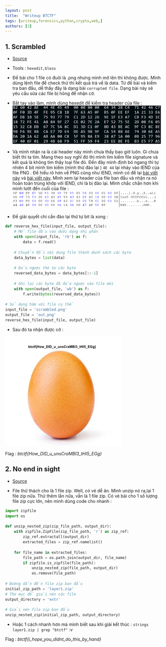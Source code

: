 ```yaml
---
layout: post
title:  "Writeup BTCTF"
tags: [writeup,forensics,python,crypto,web,]
authors: [3]
---
```


## 1. Scrambled 

- [Source](/assets/challenge%20files/BTCTF/Forensics/scrambled/scrambled.png)

- Tools : ```hexedit,bless``` 
- Đề bài cho 1 file có đuôi là .png nhưng mình mở lên thì không được. Mình dùng lệnh file để check thử thì kết quả trả về là data. Từ đề bài và kiểm tra ban đầu, dễ thấy đây là dạng bài ```corrupted file```. Dạng bài này sẽ yêu cầu sửa các file bị hỏng để nhận cờ. 
- Bắt tay vào làm, mình dùng hexedit để kiểm tra header của file : 
![](/assets/challenge%20files/BTCTF/Forensics/scrambled/hex-bit.png)
- Và mình nhận ra là cái header này mình chưa thấy bao giờ luôn. Gì chưa biết thì ta tìm. Mang theo suy nghĩ đó thì mình tìm kiếm file signature và kết quả là không tìm thấy loại file đó. Đến đây mình định bỏ ngang thì tự nhiên 4 bit mình tìm kiếm (mình thử đảo lại ) ```4E 44``` lại nhảy vào IEND của file PNG . Để hiểu rõ hơn về PNG cũng như IEND, mình có để lại [bài viết này](https://en.wikipedia.org/wiki/PNG) và [bài viết này](https://stackoverflow.com/questions/30550346/understanding-image-its-hex-values). Mình xem lại header của file ban đầu và nhận ra nó hoàn toàn trùng khớp với IEND, chỉ là bị đảo lại. Mình chắc chắn hơn khi mình lướt đến cuối của file :
![](/assets/challenge%20files/BTCTF/Forensics/scrambled/tail-bit.png)
- Để giải quyết chỉ cần đảo lại thứ tự bit là xong : 

```python
def reverse_hex_file(input_file, output_file):
    # Mở file đầu vào dưới dạng nhị phân
    with open(input_file, 'rb') as f:
        data = f.read()

    # Chuyển đổi nội dung file thành danh sách các byte
    data_bytes = list(data)

    # Đảo ngược thứ tự các byte
    reversed_data_bytes = data_bytes[::-1]

    # Ghi lại các byte đã đảo ngược vào file mới
    with open(output_file, 'wb') as f:
        f.write(bytes(reversed_data_bytes))

# Sử dụng hàm với file cụ thể
input_file = 'scrambled.png'
output_file = 'out.png'
reverse_hex_file(input_file, output_file)
```

- Sau đó ta nhận được cờ : 

![Smile](/assets/challenge%20files/BTCTF/Forensics/scrambled/out.png)

Flag : 
*btctf{How_DID_u_unsCraMBl3_tHI5_EGg}*

## 2. No end in sight

- [Source](/assets/challenge%20files/BTCTF/Forensics/No%20end%20in%20sight/layer1.zip) 

- File thử thách cho là 1 file zip. Well, có vẻ dễ ăn. Mình unzip nó ra,lại 1 file zip nữa. Thử thêm lần nữa, vẫn là 1 file zip. Có vẻ bài cho 1 số lượng file zip cực lớn, nên mình dùng code cho nhanh : 

```python 
import zipfile
import os

def unzip_nested_zip(zip_file_path, output_dir):
    with zipfile.ZipFile(zip_file_path, 'r') as zip_ref:
        zip_ref.extractall(output_dir)
        extracted_files = zip_ref.namelist()
    
    for file_name in extracted_files:
        file_path = os.path.join(output_dir, file_name)
        if zipfile.is_zipfile(file_path):
            unzip_nested_zip(file_path, output_dir)
            os.remove(file_path)

# Đường dẫn đến file zip ban đầu
initial_zip_path = 'layer1.zip'
# Thư mục để giải nén các file
output_directory = 'extr'

# Giải nén file zip ban đầu
unzip_nested_zip(initial_zip_path, output_directory)
```

- Hoặc 1 cách nhanh hơn mà mình biết sau khi giải kết thúc : ```strings layer1.zip | grep "btctf"``` :v

Flag : *btctf{i_hope_you_didnt_do_this_by_hand}*